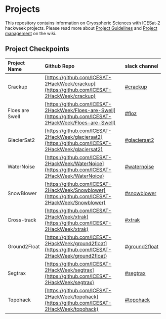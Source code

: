 # Projects
This repository contains information on Cryospheric Sciences with ICESat-2 hackweek projects.  Please read more about [Project Guidelines](https://icesat-2hackweek.github.io/wiki/project_guidelines.html) and [Project management](https://icesat-2hackweek.github.io/wiki/github_project_management.html) on the wiki.  

## Project Checkpoints

|Project Name | Github Repo | slack channel | 
|:--------|:------|:--------|
| Crackup | [https://github.com/ICESAT-2HackWeek/crackup](https://github.com/ICESAT-2HackWeek/crackup) | [#crackup](https://icesat2hackweek2019.slack.com/messages/CKPTDB7JT) |
| Floes are Swell | [https://github.com/ICESAT-2HackWeek/Floes-are-Swell](https://github.com/ICESAT-2HackWeek/Floes-are-Swell) | [#floz](https://icesat2hackweek2019.slack.com/messages/CKMF7ALKW) | 
| GlacierSat2 | [https://github.com/ICESAT-2HackWeek/glaciersat2](https://github.com/ICESAT-2HackWeek/glaciersat2)| [#glaciersat2](https://icesat2hackweek2019.slack.com/messages/CKFJQ8QTB) |
| WaterNoise | [https://github.com/ICESAT-2HackWeek/WaterNoice](https://github.com/ICESAT-2HackWeek/WaterNoice)| [#waternoise](https://icesat2hackweek2019.slack.com/messages/CKG6FJND7)| 
| SnowBlower | [https://github.com/ICESAT-2HackWeek/Snowblower](https://github.com/ICESAT-2HackWeek/Snowblower) | [#snowblower](https://icesat2hackweek2019.slack.com/messages/CKPQU1M39) |
| Cross-track | [https://github.com/ICESAT-2HackWeek/xtrak](https://github.com/ICESAT-2HackWeek/xtrak) | [#xtrak](https://icesat2hackweek2019.slack.com/messages/CKQ41KEMU)  |
|Ground2Float | [https://github.com/ICESAT-2HackWeek/ground2float](https://github.com/ICESAT-2HackWeek/ground2float)| [#ground2float](https://icesat2hackweek2019.slack.com/messages/CKP5L28A1) |
| Segtrax |[https://github.com/ICESAT-2HackWeek/segtrax](https://github.com/ICESAT-2HackWeek/segtrax) | [#segtrax](https://icesat2hackweek2019.slack.com/messages/CKQ08MBBR) | 
| Topohack | [https://github.com/ICESAT-2HackWeek/topohack](https://github.com/ICESAT-2HackWeek/topohack) | [#topohack](https://icesat2hackweek2019.slack.com/messages/CKMVBRBLY) | 
